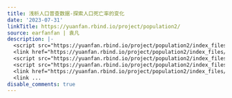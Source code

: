 ```yaml
---
title: 浅析人口普查数据-探索人口死亡率的变化
date: '2023-07-31'
linkTitle: https://yuanfan.rbind.io/project/population2/
source: earfanfan | 袁凡
description: |-
  <script src="https://yuanfan.rbind.io/project/population2/index_files/htmlwidgets/htmlwidgets.js"></script>
  <link href="https://yuanfan.rbind.io/project/population2/index_files/datatables-css/datatables-crosstalk.css" rel="stylesheet" />
  <script src="https://yuanfan.rbind.io/project/population2/index_files/datatables-binding/datatables.js"></script>
  <script src="https://yuanfan.rbind.io/project/population2/index_files/jquery/jquery-3.6.0.min.js"></script>
  <link href="https://yuanfan.rbind.io/project/population2/index_files/dt-core/css/jquery.dataTables.min.css" rel="stylesheet" />
  <link ...
disable_comments: true
---
```

<script src="https://yuanfan.rbind.io/project/population2/index_files/htmlwidgets/htmlwidgets.js"></script>
<link href="https://yuanfan.rbind.io/project/population2/index_files/datatables-css/datatables-crosstalk.css" rel="stylesheet" />
<script src="https://yuanfan.rbind.io/project/population2/index_files/datatables-binding/datatables.js"></script>
<script src="https://yuanfan.rbind.io/project/population2/index_files/jquery/jquery-3.6.0.min.js"></script>
<link href="https://yuanfan.rbind.io/project/population2/index_files/dt-core/css/jquery.dataTables.min.css" rel="stylesheet" />
<link ...